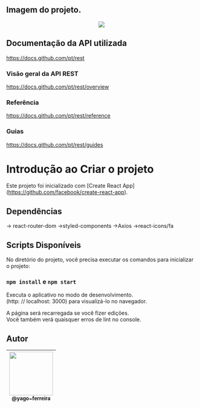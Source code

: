## Imagem do projeto.
<p align="center">
<img src="https://user-images.githubusercontent.com/54941268/113515121-f07f7180-9548-11eb-8c9c-e2d46365d61a.PNG" /><br>
</p>

## Documentação da API utilizada
https://docs.github.com/pt/rest
### Visão geral da API REST 
https://docs.github.com/pt/rest/overview
### Referência
https://docs.github.com/pt/rest/reference
### Guias
https://docs.github.com/pt/rest/guides

# Introdução ao Criar o projeto

Este projeto foi inicializado com [Create React App] (https://github.com/facebook/create-react-app).

## Dependências
-> react-router-dom
->styled-components
->Axios
->react-icons/fa


## Scripts Disponíveis

No diretório do projeto, você precisa executar os comandos para inicializar o projeto:
### `npm install` e `npm start`

Executa o aplicativo no modo de desenvolvimento. \
(http: // localhost: 3000) para visualizá-lo no navegador.

A página será recarregada se você fizer edições. \
Você também verá quaisquer erros de lint no console.


## Autor

| [<img src="https://avatars3.githubusercontent.com/u/54941268?s=400&u=66a7530b71c012deaa44048ea60dfd5303061f07&v=4" width=115><br><sub>@yago-ferreira</sub>](https://github.com/yago-ferreira) |
| :--------------------------------------------------------------------------------------------------------------------------------------: |
